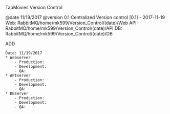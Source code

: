 TapMovies Version Control

@date 11/19/2017
@version 0.1
Centralized Version control
[0.1] - 2017-11-19
    Web: RabbitMQ/home/mk599/Version_Control/(date)/Web
    API: RabbitMQ/home/mk599/Version_Control/(date)/API
    DB:  RabbitMQ/home/mk599/Version_Control/(date)/DB

ADD

    Date: 11/19/2017
    * Webserver
        - Production:
        - Development:
        - QA: 
    * APIserver
        - Production:
        - Development:
        - QA: 
    * DBserver
        - Production:
        - Development:
        - QA: 
